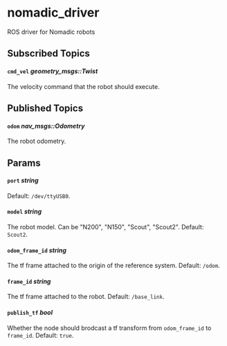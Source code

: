 # nomadic_driver
ROS driver for Nomadic robots

## Subscribed Topics

#### `cmd_vel` *geometry_msgs::Twist*
The velocity command that the robot should execute.

## Published Topics

#### `odom` *nav_msgs::Odometry*
The robot odometry.

## Params

#### `port` *string*
Default: `/dev/ttyUSB0`.

#### `model` *string*
The robot model. Can be "N200", "N150", "Scout", "Scout2".
Default: `Scout2`.

#### `odom_frame_id` *string*
The tf frame attached to the origin of the reference system.
Default: `/odom`.

#### `frame_id` *string*
The tf frame attached to the robot.
Default: `/base_link`.

#### `publish_tf` *bool*
Whether the node should brodcast a tf transform from `odom_frame_id` to
`frame_id`.
Default: `true`.
